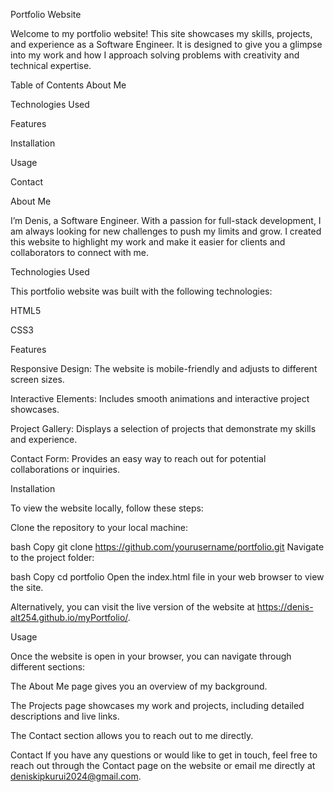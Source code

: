 Portfolio Website

Welcome to my portfolio website! This site showcases my skills, projects, and experience as a Software Engineer. It is designed to give you a glimpse into my work and how I approach solving problems with creativity and technical expertise.

Table of Contents
About Me

Technologies Used

Features

Installation

Usage

Contact

About Me

I’m Denis, a Software Engineer. With a passion for full-stack development, I am always looking for new challenges to push my limits and grow. I created this website to highlight my work and make it easier for clients and collaborators to connect with me.

Technologies Used

This portfolio website was built with the following technologies:

HTML5

CSS3

Features

Responsive Design: The website is mobile-friendly and adjusts to different screen sizes.

Interactive Elements: Includes smooth animations and interactive project showcases.

Project Gallery: Displays a selection of projects that demonstrate my skills and experience.

Contact Form: Provides an easy way to reach out for potential collaborations or inquiries.

Installation

To view the website locally, follow these steps:

Clone the repository to your local machine:

bash
Copy
git clone https://github.com/yourusername/portfolio.git
Navigate to the project folder:

bash
Copy
cd portfolio
Open the index.html file in your web browser to view the site.

Alternatively, you can visit the live version of the website at https://denis-alt254.github.io/myPortfolio/.

Usage

Once the website is open in your browser, you can navigate through different sections:

The About Me page gives you an overview of my background.

The Projects page showcases my work and projects, including detailed descriptions and live links.

The Contact section allows you to reach out to me directly.

Contact
If you have any questions or would like to get in touch, feel free to reach out through the Contact page on the website or email me directly at deniskipkurui2024@gmail.com.
